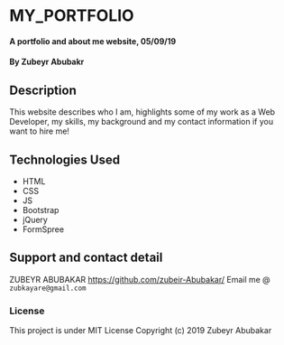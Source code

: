 # MY_PORTFOLIO
#### A portfolio and about me website, 05/09/19
#### By **Zubeyr Abubakr**
## Description
This website describes who I am, highlights some of my work as a Web Developer, my skills, my background and my contact information if you want to hire me!

## Technologies Used
- HTML
- CSS
- JS
- Bootstrap
- jQuery
- FormSpree
## Support and contact detail
ZUBEYR ABUBAKAR https://github.com/zubeir-Abubakar/ 
Email me @ `zubkayare@gmail.com`
### License
This project is under MIT License
Copyright (c) 2019 Zubeyr Abubakar
